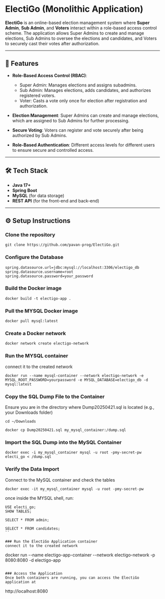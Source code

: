 # ElectiGo (Monolithic Application)

**ElectiGo** is an online-based election management system where **Super Admin**, **Sub Admin**, and **Voters** interact within a role-based access control scheme. The application allows Super Admins to create and manage elections, Sub Admins to oversee the elections and candidates, and Voters to securely cast their votes after authorization.

---

## 🚀 Features

- **Role-Based Access Control (RBAC)**:
  - Super Admin: Manages elections and assigns subadmins.
  - Sub Admin: Manages elections, adds candidates, and authorizes registered voters.
  - Voter: Casts a vote only once for election after registration and authorization.
  
- **Election Management**: Super Admins can create and manage elections, which are assigned to Sub Admins for further processing.

- **Secure Voting**: Voters can register and vote securely after being authorized by Sub Admins.

- **Role-Based Authentication**: Different access levels for different users to ensure secure and controlled access.

---

## 🛠️ Tech Stack

- **Java 17+**
- **Spring Boot**
- **MySQL** (for data storage)
- **REST API** (for the front-end and back-end)

---

## ⚙️ Setup Instructions

### Clone the repository
```
git clone https://github.com/pavan-prog/ElectiGo.git
```
### Configure the Database
```
spring.datasource.url=jdbc:mysql://localhost:3306/electigo_db
spring.datasource.username=root
spring.datasource.password=your_password
```

### Build the Docker image
```
docker build -t electigo-app .
```
### Pull the MYSQL Docker image
```
docker pull mysql:latest
```
### Create a Docker network
```
docker network create electigo-network
```

### Run the MYSQL container 
connect it to the created network
```
docker run --name mysql-container --network electigo-network -e MYSQL_ROOT_PASSWORD=yourpassword -e MYSQL_DATABASE=electigo_db -d mysql:latest
```
### Copy the SQL Dump File to the Container
Ensure you are in the directory where Dump20250421.sql is located (e.g., your Downloads folder)
```
cd ~/Downloads
```
```
docker cp Dump20250421.sql my_mysql_container:/dump.sql
```
### Import the SQL Dump into the MySQL Container
```
docker exec -i my_mysql_container mysql -u root -pmy-secret-pw electi_go < /dump.sql
```
### Verify the Data Import
Connect to the MySQL container and check the tables
```
docker exec -it my_mysql_container mysql -u root -pmy-secret-pw
```
once inside the MYSQL shell, run:
```
USE electi_go;
SHOW TABLES;
```
```
SELECT * FROM admin;
```
```
SELECT * FROM candidates;
``

### Run the ElectiGo Application container
connect it to the created network

```
docker run --name electigo-app-container --network electigo-network -p 8080:8080 -d electigo-app
```

### Access the Application
Once both containers are running, you can access the ElectiGo application at 
```
http://localhost:8080
```
